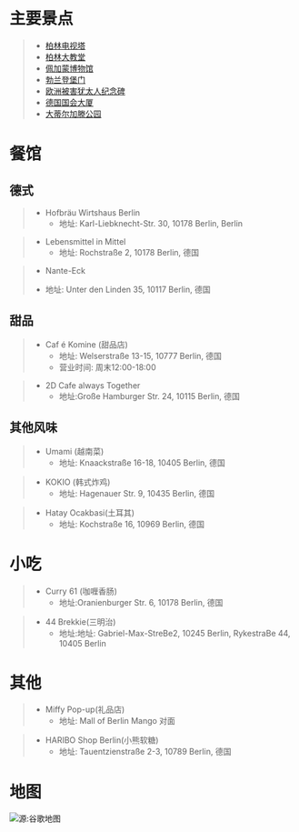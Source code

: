 # 主要景点

>- [柏林电视塔](./detail/柏林电视塔.md)
>- [柏林大教堂](./detail/柏林大教堂.md)
>- [佩加蒙博物馆](./detail/佩加蒙博物馆.md)
>- [勃兰登堡门](./detail/勃兰登堡门.md)
>- [欧洲被害犹太人纪念碑](./detail/欧洲被害犹太人纪念碑.md)
>- [德国国会大厦](./detail/德国国会大厦.md)
>- [大蒂尔加滕公园](./detail/大蒂尔加滕公园.md)

# 餐馆

## 德式

>- Hofbräu Wirtshaus Berlin 
>   * 地址: Karl-Liebknecht-Str. 30, 10178 Berlin, Berlin

>- Lebensmittel in Mittel
>   * 地址: Rochstraße 2, 10178 Berlin, 德国

>-  Nante-Eck
>   * 地址: Unter den Linden 35, 10117 Berlin, 德国

## 甜品

>- Caf é Komine (甜品店)
>   * 地址: Welserstraße 13-15, 10777 Berlin, 德国
>   * 营业时间: 周末12:00-18:00

>- 2D Cafe always Together
>   * 地址:Große Hamburger Str. 24, 10115 Berlin, 德国

## 其他风味

>- Umami (越南菜)
>   * 地址: Knaackstraße 16-18, 10405 Berlin, 德国

>- KOKIO (韩式炸鸡)
>   * 地址: Hagenauer Str. 9, 10435 Berlin, 德国

>- Hatay Ocakbasi(土耳其)
>   * 地址: Kochstraße 16, 10969 Berlin, 德国

# 小吃
>- Curry 61 (咖喱香肠)
>   * 地址:Oranienburger Str. 6, 10178 Berlin, 德国

>- 44 Brekkie(三明治)
>   * 地址:地址: Gabriel-Max-StreBe2, 10245 Berlin, RykestraBe 44, 10405 Berlin

# 其他
>- Miffy Pop-up(礼品店)
>   * 地址: Mall of Berlin Mango 对面

>- HARIBO Shop Berlin(小熊软糖)
>   * 地址: Tauentzienstraße 2-3, 10789 Berlin, 德国

# 地图
![源:谷歌地图](攻略一号地图.png)